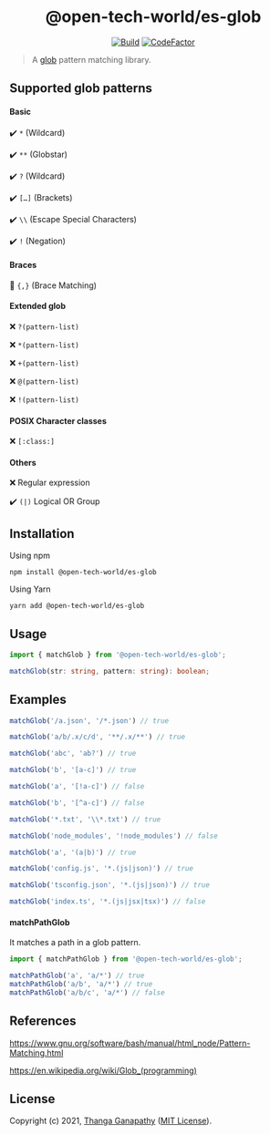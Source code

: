 <div align="center">

# @open-tech-world/es-glob
[![Build](https://github.com/open-tech-world/es-glob/actions/workflows/build.yml/badge.svg)](https://github.com/open-tech-world/es-glob/actions/workflows/build.yml) [![CodeFactor](https://www.codefactor.io/repository/github/open-tech-world/es-glob/badge)](https://www.codefactor.io/repository/github/open-tech-world/es-glob)
</div>

> A [glob](https://en.wikipedia.org/wiki/Glob_(programming)) pattern matching library.

## Supported glob patterns

#### Basic

✔️ `*` (Wildcard)

✔️ `**` (Globstar)

✔️ `?` (Wildcard)

✔️ `[…]` (Brackets)

✔️ `\\` (Escape Special Characters)

✔️ `!` (Negation)

#### Braces

🚧 `{,}` (Brace Matching)

#### Extended glob

❌ `?(pattern-list)`

❌ `*(pattern-list)`

❌ `+(pattern-list)`

❌ `@(pattern-list)`

❌ `!(pattern-list)`

#### POSIX Character classes

❌ `[:class:]`

#### Others

❌ Regular expression

✔️ `(|)` Logical OR Group

## Installation

Using npm

```shell
npm install @open-tech-world/es-glob
```

Using Yarn

```shell
yarn add @open-tech-world/es-glob
```

## Usage

```ts
import { matchGlob } from '@open-tech-world/es-glob';

matchGlob(str: string, pattern: string): boolean;
```

## Examples

```ts
matchGlob('/a.json', '/*.json') // true

matchGlob('a/b/.x/c/d', '**/.x/**') // true

matchGlob('abc', 'ab?') // true

matchGlob('b', '[a-c]') // true

matchGlob('a', '[!a-c]') // false

matchGlob('b', '[^a-c]') // false

matchGlob('*.txt', '\\*.txt') // true

matchGlob('node_modules', '!node_modules') // false

matchGlob('a', '(a|b)') // true

matchGlob('config.js', '*.(js|json)') // true

matchGlob('tsconfig.json', '*.(js|json)') // true

matchGlob('index.ts', '*.(js|jsx|tsx)') // false
```

#### matchPathGlob

It matches a path in a glob pattern.

```ts
import { matchPathGlob } from '@open-tech-world/es-glob';

matchPathGlob('a', 'a/*') // true
matchPathGlob('a/b', 'a/*') // true
matchPathGlob('a/b/c', 'a/*') // false
```

## References

https://www.gnu.org/software/bash/manual/html_node/Pattern-Matching.html

https://en.wikipedia.org/wiki/Glob_(programming)

## License

Copyright (c) 2021, [Thanga Ganapathy](https://thanga-ganapathy.github.io) ([MIT License](./LICENSE)).
